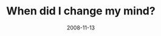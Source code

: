 ---
layout: base.njk
title : 'When did I change my mind?' 
view_title : 'When did I change my mind?' 
year : '2008' 
date : '2008-11-13' 
img_file : '/drawing/whendidichangemymind.jpg' 
html_file : 'whendidichangemymind' 
next_html : 'thoughtsofyoudistractme.html' 
year_order : '515' 
permalink : "title/{{html_file}}.html"
---